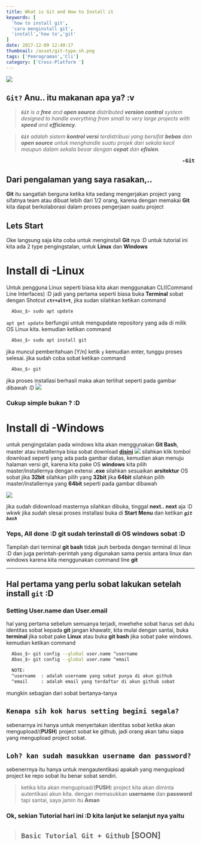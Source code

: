 ```yaml
---
title: What is Git and How to Install it
keywords: [
  'how to install git',
  'cara menginstall git',
  'install','how to','git'
]
date: 2017-12-09 12:49:17
thumbnail: /asset/git-type.sh.png
tags: ['Pemrograman','Cli']
category: ['Cross-Platform ']
---
```

![](/asset/git.svg)
## __``Git?``__ Anu.. itu makanan apa ya? :v
> _**``Git``** is a **free** and **open source** distributed **version control** system designed to handle everything from small to very large projects with **speed** and **efficiency**._ 

>_**``Git``** adalah sistem **kontrol versi** terdistribusi yang bersifat **bebas** dan **open source** untuk menghandle suatu projek dari sekala kecil maupun dalam sekala besar dengan **cepat** dan **efisien**._
<pre style="text-align:right"><b>-Git</b></pre>

<!-- more -->

## Dari pengalaman yang saya rasakan,..
__Git__ itu sangatlah berguna ketika kita sedang mengerjakan project yang sifatnya team atau dibuat lebih dari 1/2 orang, karena dengan memakai __Git__ kita dapat berkolaborasi dalam proses pengerjaan suatu project

## Lets Start
Oke langsung saja kita coba untuk menginstall __Git__ nya :D untuk tutorial ini kita ada 2 type pengingstalan, untuk __Linux__ dan __Windows__

# Install di -Linux 
Untuk pengguna Linux seperti biasa kita akan menggunakan CLI(Command Line Interfaces) :D jadi yang pertama seperti biasa buka __Terminal__ sobat dengan Shotcut __``ctr+alt+t``__, jika sudan silahkan  ketikan command
``` bash
  Abas_$> sudo apt update
```
``apt get update`` berfungsi untuk mengupdate repository yang ada di milik OS Linux kita. kemudian ketikan command
``` bash
  Abas_$> sudo apt install git
```
jika muncul pemberitahuan [Y/n] ketik ``y`` kemudian enter, tunggu proses selesai. jika sudah coba sobat ketikan command
``` bash
  Abas_$> git
```
jika proses installasi berhasil maka akan terlihat seperti pada gambar dibawah :D
![](/asset/git-command.png)
### Cukup simple bukan ? :D

# Install di -Windows
untuk pengingstalan pada windows kita akan menggunakan __Git Bash__, master atau installernya bisa sobat download [__disini__](https://git-for-windows.github.io/)
![](/asset/git-bash-download.png)
silahkan klik tombol download seperti yang ada pada gambar diatas, kemudian akan menuju halaman versi git, karena kita pake OS __windows__ kita pilih master/installernya dengan extensi __.exe__ silahkan sesuaikan __arsitektur__ OS sobat jika __32bit__ silahkan pilih yang __32bit__ jika __64bit__ silahkan pilih master/installernya yang __64bit__ seperti pada gambar dibawah

![](/asset/list-git-bash.png)

jika sudah didownload masternya silahkan dibuka, tinggal __next.. next__ aja :D wkwk jika sudah slesai proses installasi buka di __Start Menu__ dan ketikan **_``git bash``_** 
### Yeps, All done :D git sudah terinstall di OS windows sobat :D
Tampilah dari terminal __git bash__ tidak jauh berbeda dengan terminal di linux :D dan juga perintah-perintah yang digunakan sama persis antara linux dan windows karena kita menggunakan command line __git__
- - - - -

## Hal pertama yang perlu sobat lakukan setelah install __``git``__ :D
### Setting User.name dan User.email
hal yang pertama sebelum semuanya terjadi, mwehehe sobat harus set dulu identitas sobat kepada __git__ jangan khawatir, kita mulai dengan santai, buka __terminal__ jika sobat pake __Linux__ atau buka __git bash__ jika sobat pake windows. kemudian ketikan command
``` bash
  Abas_$> git config --global user.name ^username
  Abas_$> git config --global user.name ^email

  NOTE:
  ^username  : adalah username yang sobat punya di akun github
  ^email     : adalah email yang terdaftar di akun github sobat
```
mungkin sebagian dari sobat bertanya-tanya 
## __```Kenapa sih kok harus setting begini segala?```__
sebenarnya ini hanya untuk menyertakan identitas sobat ketika akan mengupload/(__PUSH__) project sobat ke github, jadi orang akan tahu siapa yang mengupload project sobat. 
## __```Loh? kan sudah masukkan username dan password?```__
sebenerrnya itu hanya untuk mengautentikasi apakah yang mengupload project ke repo sobat itu benar sobat sendiri.
> ketika kita akan mengupload/(__PUSH__) project kita akan diminta autentikasi akun kita. dengan memasukkan __username__ dan __password__ tapi santai, saya jamin itu __Aman__

### Ok, sekian Tutorial hari ini :D kita lanjut ke selanjut nya yaitu
> ## ``Basic Tutorial Git + Github`` [SOON]